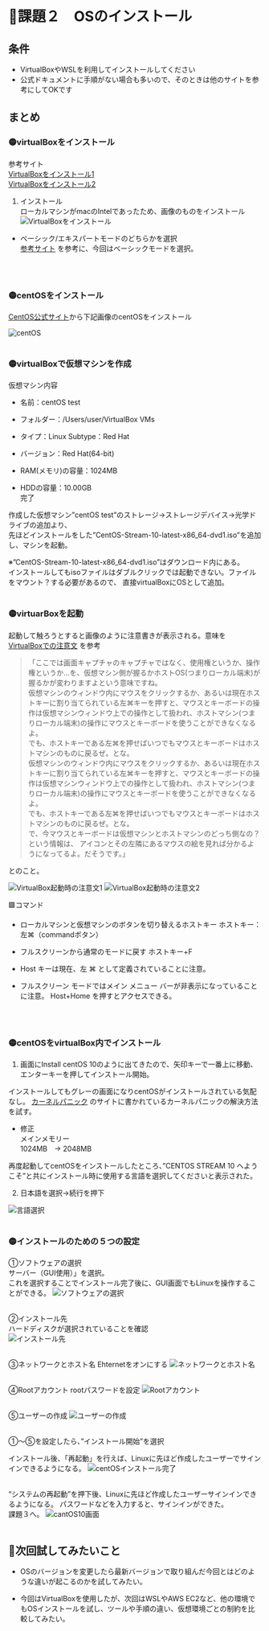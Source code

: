 # 🔴課題２　OSのインストール

## 条件
- VirtualBoxやWSLを利用してインストールしてください
- 公式ドキュメントに手順がない場合も多いので、そのときは他のサイトを参考にしてOKです

## まとめ

### 🟡virtualBoxをインストール
参考サイト<br>
[VirtualBoxをインストール1](https://www.sejuku.net/blog/75279)<br>
[VirtualBoxをインストール2](https://www.heiyoshilog-business.com/centos-install/)

1. インストール<br>
ローカルマシンがmacのIntelであったため、画像のものをインストール
![VirtualBoxをインストール](img/task-2/VirtualBoxをインストール.png)

- ベーシック/エキスパートモードのどちらかを選択<br>
[参考サイト](https://gihyo.jp/admin/serial/01/ubuntu-recipe/0832)
を参考に、今回はベーシックモードを選択。
<br>
<br>

### 🟡centOSをインストール
[CentOS公式サイト](http://ftp.jaist.ac.jp/pub/Linux/CentOS/)から下記画像のcentOSをインストール

![centOS](img/task-2/centOS.png)
<br>
<br>

### 🟡virtualBoxで仮想マシンを作成

仮想マシン内容<br>
- 名前：centOS test
- フォルダー：/Users/user/VirtualBox VMs
- タイプ：Linux Subtype：Red Hat
- バージョン：Red Hat(64-bit)

- RAM(メモリ)の容量：1024MB
- HDDの容量：10.00GB <br>
完了

作成した仮想マシン”centOS test”のストレージ→ストレージデバイス→光学ドライブの追加より、<br>
先ほどインストールをした”CentOS-Stream-10-latest-x86_64-dvd1.iso”を追加し、マシンを起動。

※”CentOS-Stream-10-latest-x86_64-dvd1.iso”はダウンロード内にある。<br>
インストールしてもisoファイルはダブルクリックでは起動できない。ファイルをマウント？する必要があるので、
直接virtualBoxにOSとして追加。
<br>
<br>

### 🟡virtuarBoxを起動
起動して触ろうとすると画像のように注意書きが表示される。意味を
[VirtualBoxでの注意文](https://anything.hatenadiary.com/entry/2017/08/13/150456)
を参考
<br>
>「ここでは画面キャプチャのキャプチャではなく、使用権というか、操作権というか…を、仮想マシン側が握るかホストOS(つまりローカル端末)が握るかが変わりますよという意味ですね。<br>
仮想マシンのウィンドウ内にマウスをクリックするか、あるいは現在ホストキーに割り当てられている左⌘キーを押すと、マウスとキーボードの操作は仮想マシンウィンドウ上での操作として扱われ、ホストマシン(つまりローカル端末)の操作にマウスとキーボードを使うことができなくなるよ。<br>
でも、ホストキーである左⌘を押せばいつでもマウスとキーボードはホストマシンのものに戻るぜ。とな。<br>
仮想マシンのウィンドウ内にマウスをクリックするか、あるいは現在ホストキーに割り当てられている左⌘キーを押すと、マウスとキーボードの操作は仮想マシンウィンドウ上での操作として扱われ、ホストマシン(つまりローカル端末)の操作にマウスとキーボードを使うことができなくなるよ。<br>
でも、ホストキーである左⌘を押せばいつでもマウスとキーボードはホストマシンのものに戻るぜ。とな。<br>
で、今マウスとキーボードは仮想マシンとホストマシンのどっち側なの？という情報は、
アイコンとその左隣にあるマウスの絵を見れば分かるようになってるよ。だそうです。」

とのこと。

![VirtualBox起動時の注意文1](img/task-2/virtualBox注意1.png)
![VirtualBox起動時の注意文2](img/task-2/virtualBox注意2.png)
<br>

🟩コマンド
- ローカルマシンと仮想マシンのボタンを切り替えるホストキー
ホストキー：左⌘（commandボタン）

- フルスクリーンから通常のモードに戻す
ホストキー+F

- Host キーは現在、左 ⌘ として定義されていることに注意。

- フルスクリーン モードではメイン メニュー バーが非表示になっていることに注意。
Host+Home を押すとアクセスできる。
<br>
<br>

### 🟡centOSをvirtualBox内でインストール

1. 画面にInstall centOS 10のように出てきたので、矢印キーで一番上に移動、エンターキーを押してインストール開始。

インストールしてもグレーの画面になりcentOSがインストールされている気配なし。
[カーネルパニック](https://qiita.com/fuzzzi_iam/items/519a430491cbdf3498f4)
のサイトに書かれているカーネルパニックの解決方法を試す。

- 修正 <br>
メインメモリー <br>
1024MB　→ 2048MB

再度起動してcentOSをインストールしたところ、”CENTOS STREAM 10 へようこそ”と共にインストール時に使用する言語を選択してくださいと表示された。
<br>

2. 日本語を選択→続行を押下<br>

![言語選択](img/task-2/言語選択.png)
<br>
<br>

### 🟡インストールのための５つの設定

①ソフトウェアの選択<br>
サーバー（GUI使用）」を選択。<br>
これを選択することでインストール完了後に、GUI画面でもLinuxを操作することができる。
![ソフトウェアの選択](img/task-2/ソフトウェアの選択.png)
<br>
<br>

②インストール先 <br>
ハードディスクが選択されていることを確認 <br>
![インストール先](img/task-2/インストール先.png)
<br>
<br>

③ネットワークとホスト名
Ehternetをオンにする
![ネットワークとホスト名](img/task-2/ネットワークとホスト名.png)
<br>
<br>

④Rootアカウント
rootパスワードを設定
![Rootアカウント](img/task-2/Rootアカウント.png)
<br>
<br>

⑤ユーザーの作成
![ユーザーの作成](img/task-2/ユーザーの作成.png)
<br>
<br>

①〜⑤を設定したら、”インストール開始”を選択

インストール後、「再起動」を行えば、Linuxに先ほど作成したユーザーでサインインできるようになる。
![centOSインストール完了](img/task-2/centOSインストール完了.png)
<br>
<br>

“システムの再起動”を押下後、Linuxに先ほど作成したユーザーサインインできるようになる。
パスワードなどを入力すると、サインインができた。<br>
課題３へ。
![cantOS10画面](img/task-2/centOS10画面.png)
<br>
<br>

## 🔵次回試してみたいこと

- OSのバージョンを変更したら最新バージョンで取り組んだ今回とはどのような違いが起こるのかを試してみたい。

- 今回はVirtualBoxを使用したが、次回はWSLやAWS EC2など、他の環境でもOSインストールを試し、ツールや手順の違い、仮想環境ごとの制約を比較してみたい。
